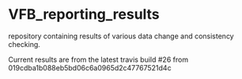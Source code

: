 # VFB_reporting_results
repository containing results of various data change and consistency checking.

 Current results are from the latest travis build #26 from 019cdba1b088eb5bd06c6a0965d2c47767521d4c
